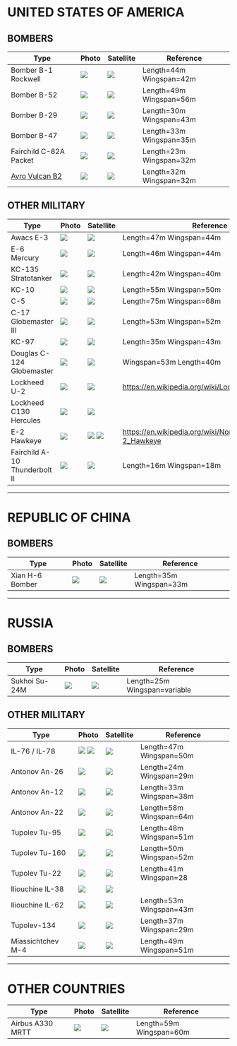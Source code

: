 # UNITED STATES OF AMERICA

## BOMBERS 

| Type                   | Photo                                        | Satellite                                    | Reference                      |
|------------------------|----------------------------------------------|----------------------------------------------|--------------------------------|
| Bomber B-1 Rockwell    | ![](resources/aircraft/examples/image42.png) | ![](resources/aircraft/examples/image20.png) | Length=44m Wingspan=42m |
| Bomber B-52            | ![](resources/aircraft/examples/image40.png) | ![](resources/aircraft/examples/image41.png) | Length=49m Wingspan=56m |
| Bomber B-29            | ![](resources/aircraft/examples/image26.png) | ![](resources/aircraft/examples/image50.png) | Length=30m Wingspan=43m |
| Bomber B-47            | ![](resources/aircraft/examples/image10.png) | ![](resources/aircraft/examples/image17.png) | Length=33m Wingspan=35m |
| Fairchild C-82A Packet | ![](resources/aircraft/examples/image38.png) | ![](resources/aircraft/examples/image11.png) | Length=23m Wingspan=32m |
| [Avro Vulcan B2](https://en.wikipedia.org/wiki/Avro_Vulcan)         | ![](resources/aircraft/examples/image62.png) | ![](resources/aircraft/examples/image37.png) | Length=32m Wingspan=32m |

## OTHER MILITARY

| Type                          | Photo                                        | Satellite                                    | Reference                      |
|-------------------------------|----------------------------------------------|----------------------------------------------|--------------------------------|
| Awacs E-3                     | ![](resources/aircraft/examples/image21.png) | ![](resources/aircraft/examples/image59.png) | Length=47m Wingspan=44m |
| E-6 Mercury                   | ![](resources/aircraft/examples/image29.png) | ![](resources/aircraft/examples/image53.png) | Length=46m Wingspan=44m |
| KC-135 Stratotanker           | ![](resources/aircraft/examples/image45.jpg) | ![](resources/aircraft/examples/image33.png) | Length=42m Wingspan=40m |
| KC-10                         | ![](resources/aircraft/examples/image9.png)  | ![](resources/aircraft/examples/image7.png)  | Length=55m Wingspan=50m |
| C-5                           | ![](resources/aircraft/examples/image51.png) | ![](resources/aircraft/examples/image65.png) | Length=75m Wingspan=68m |
| C-17 Globemaster III          | ![](resources/aircraft/examples/image66.jpg) | ![](resources/aircraft/examples/image55.png) | Length=53m Wingspan=52m |
| KC-97                         | ![](resources/aircraft/examples/image16.png) | ![](resources/aircraft/examples/image56.png) | Length=35m Wingspan=43m |
| Douglas C-124 Globemaster     | ![](resources/aircraft/examples/image2.png)  | ![](resources/aircraft/examples/image48.png) | Wingspan=53m Length=40m |
| Lockheed U-2                  | ![](resources/aircraft/examples/image14.png) | ![](resources/aircraft/examples/image8.png)  | https://en.wikipedia.org/wiki/Lockheed_U-2 |
| Lockheed C130 Hercules        | ![](resources/aircraft/examples/image19.png) | ![](resources/aircraft/examples/image12.png) |  |
| E-2 Hawkeye                   | ![](resources/aircraft/examples/image3.png)  | ![](resources/aircraft/examples/image22.png) ![](resources/aircraft/examples/image36.png)| https://en.wikipedia.org/wiki/Northrop_Grumman_E-2_Hawkeye |
| Fairchild A-10 Thunderbolt II | ![](resources/aircraft/examples/image32.png) | ![](resources/aircraft/examples/image61.png) | Length=16m Wingspan=18m |

---

# REPUBLIC OF CHINA

## BOMBERS 

| Type                          | Photo                                        | Satellite                                    | Reference                      |
|-------------------------------|----------------------------------------------|----------------------------------------------|--------------------------------|
| Xian H-6 Bomber | ![](resources/aircraft/examples/image27.png) | ![](resources/aircraft/examples/image5.png) | Length=35m Wingspan=33m |

---
# RUSSIA

## BOMBERS 

| Type                          | Photo                                        | Satellite                                    | Reference                      |
|-------------------------------|----------------------------------------------|----------------------------------------------|--------------------------------|
| Sukhoi Su-24M | ![](resources/aircraft/examples/image6.png) | ![](resources/aircraft/examples/image13.png) | Length=25m Wingspan=variable|


## OTHER MILITARY

| Type                          | Photo                                        | Satellite                                    | Reference                      |
|-------------------------------|----------------------------------------------|----------------------------------------------|--------------------------------|
| IL-76 / IL-78 | ![](resources/aircraft/examples/image24.jpg) ![](resources/aircraft/examples/image35.jpg)| ![](resources/aircraft/examples/image64.png) | Length=47m Wingspan=50m |
| Antonov An-26 | ![](resources/aircraft/examples/image44.png) | ![](resources/aircraft/examples/image39.png) | Length=24m Wingspan=29m |
| Antonov An-12 | ![](resources/aircraft/examples/image1.png) | ![](resources/aircraft/examples/image43.png) | Length=33m Wingspan=38m |
| Antonov An-22 | ![](resources/aircraft/examples/image4.jpg) | ![](resources/aircraft/examples/image67.png) | Length=58m Wingspan=64m |
| Tupolev Tu-95 | ![](resources/aircraft/examples/image18.png) | ![](resources/aircraft/examples/image25.png) | Length=48m Wingspan=51m |
| Tupolev Tu-160 | ![](resources/aircraft/examples/image31.png) | ![](resources/aircraft/examples/image28.png) | Length=50m Wingspan=52m |
| Tupolev Tu-22 | ![](resources/aircraft/examples/image63.png) | ![](resources/aircraft/examples/image52.png) | Length=41m Wingspan=28 |
| Iliouchine IL-38 | ![](resources/aircraft/examples/image15.png) | ![](resources/aircraft/examples/image30.png) |  |
| Iliouchine IL-62 | ![](resources/aircraft/examples/image57.png) | ![](resources/aircraft/examples/image60.png) | Length=53m Wingspan=43m |
| Tupolev-134 | ![](resources/aircraft/examples/image47.png) | ![](resources/aircraft/examples/image49.png) | Length=37m Wingspan=29m |
| Miassichtchev M-4 | ![](resources/aircraft/examples/image46.png) | ![](resources/aircraft/examples/image58.png) | Length=49m Wingspan=51m |

---

# OTHER COUNTRIES

| Type                          | Photo                                        | Satellite                                    | Reference                      |
|-------------------------------|----------------------------------------------|----------------------------------------------|--------------------------------|
| Airbus A330 MRTT | ![](resources/aircraft/examples/image54.png) | ![](resources/aircraft/examples/image23.png) | Length=59m Wingspan=60m |








